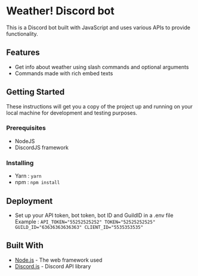# Weather! Discord bot 

This is a Discord bot built with JavaScript and uses various APIs to provide functionality.

## Features

- Get info about weather using slash commands and optional arguments 
- Commands made with rich embed texts

## Getting Started

These instructions will get you a copy of the project up and running on your local machine for development and testing purposes.

### Prerequisites

- NodeJS
- DiscordJS framework

### Installing

- Yarn : `yarn`
- npm : `npm install`


## Deployment

- Set up your API token, bot token, bot ID and GuildID in a .env file 
    Example :
    `API_TOKEN="55252525252"
    TOKEN="52525252525"
    GUILD_ID="63636363636363"
    CLIENT_ID="5535353535"
`    

## Built With

- [Node.js](https://nodejs.org/) - The web framework used
- [Discord.js](https://discord.js.org/) - Discord API library

